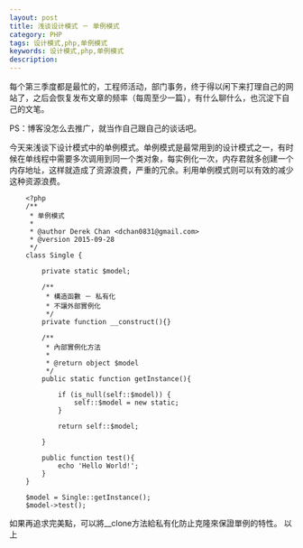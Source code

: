 ```yaml
---
layout: post
title: 浅谈设计模式 － 单例模式
category: PHP
tags: 设计模式,php,单例模式
keywords: 设计模式,php,单例模式
description: 
---
```


每个第三季度都是最忙的，工程师活动，部门事务，终于得以闲下来打理自己的网站了，之后会恢复发布文章的频率（每周至少一篇），有什么聊什么，也沉淀下自己的文笔。

PS：博客没怎么去推广，就当作自己跟自己的谈话吧。

今天来浅谈下设计模式中的单例模式。单例模式是最常用到的设计模式之一，有时候在单线程中需要多次调用到同一个类对象，每实例化一次，内存君就多创建一个内存地址，这样就造成了资源浪费，严重的冗余。利用单例模式则可以有效的减少这种资源浪费。

        <?php 
        /**
         * 单例模式
         *
         * @author Derek Chan <dchan0831@gmail.com>
         * @version 2015-09-28
         */
        class Single {
        
            private static $model;
        
            /**
             * 構造函數 － 私有化
             * 不讓外部實例化
             */
            private function __construct(){}
        
            /**
             * 內部實例化方法
             *
             * @return object $model
             */
            public static function getInstance(){
        
                if (is_null(self::$model)) {
                    self::$model = new static;
                }
        
                return self::$model;
        
            }
        
            public function test(){
                echo 'Hello World!';
            }
        }
        
        $model = Single::getInstance(); 
        $model->test();  


如果再追求完美點，可以將__clone方法給私有化防止克隆來保證單例的特性。 以上

